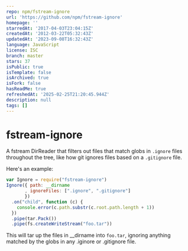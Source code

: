 ```yaml
---
repo: npm/fstream-ignore
url: 'https://github.com/npm/fstream-ignore'
homepage: ''
starredAt: '2017-04-03T23:04:15Z'
createdAt: '2012-03-22T05:32:43Z'
updatedAt: '2023-09-08T16:32:43Z'
language: JavaScript
license: ISC
branch: master
stars: 37
isPublic: true
isTemplate: false
isArchived: true
isFork: false
hasReadMe: true
refreshedAt: '2025-02-25T21:20:45.944Z'
description: null
tags: []
---
```


# fstream-ignore

A fstream DirReader that filters out files that match globs in `.ignore`
files throughout the tree, like how git ignores files based on a
`.gitignore` file.

Here's an example:

```javascript
var Ignore = require("fstream-ignore")
Ignore({ path: __dirname
       , ignoreFiles: [".ignore", ".gitignore"]
       })
  .on("child", function (c) {
    console.error(c.path.substr(c.root.path.length + 1))
  })
  .pipe(tar.Pack())
  .pipe(fs.createWriteStream("foo.tar"))
```

This will tar up the files in __dirname into `foo.tar`, ignoring
anything matched by the globs in any .iginore or .gitignore file.
